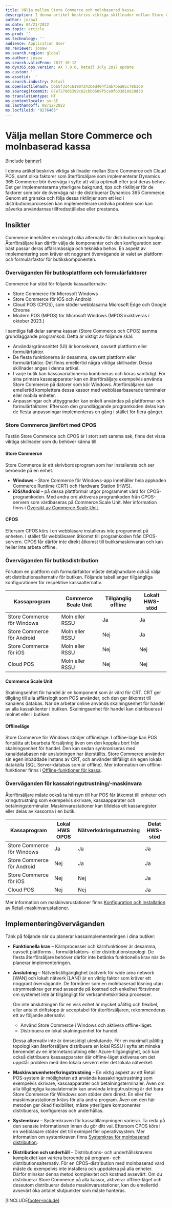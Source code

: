 ```yaml
---
title: Välja mellan Store Commerce och molnbaserad kassa
description: I denna artikel beskrivs viktiga skillnader mellan Store Commerce och Cloud POS, samt olika faktorer som återförsäljare som implementerar Dynamics 365 Commerce bör överväga i syfte att välja optimalt efter just deras behov.
author: josaw1
ms.date: 04/21/2022
ms.topic: article
ms.prod: ''
ms.technology: ''
audience: Application User
ms.reviewer: josaw
ms.search.region: global
ms.author: josaw
ms.search.validFrom: 2017-10-12
ms.dyn365.ops.version: AX 7.0.0, Retail July 2017 update
ms.custom: ''
ms.assetid: ''
ms.search.industry: Retail
ms.openlocfilehash: bbb5f3d4c61907243bed404f3ab7bea05c78b1c0
ms.sourcegitcommit: 87e727005399c82cbb6509f5ce9fb33d18928d30
ms.translationtype: HT
ms.contentlocale: sv-SE
ms.lasthandoff: 08/12/2022
ms.locfileid: "9276465"
---
```

# <a name="choose-between-store-commerce-and-cloud-pos"></a>Välja mellan Store Commerce och molnbaserad kassa

[!include [banner](includes/banner.md)]

I denna artikel beskrivs viktiga skillnader mellan Store Commerce och Cloud POS, samt olika faktorer som återförsäljare som implementerar Dynamics 365 Commerce bör överväga i syfte att välja optimalt efter just deras behov. Det ger implementerarna ytterligare bakgrund, tips och riktlinjer för de faktorer som bör de överväga när de distribuerar Dynamics 365 Commerce. Genom att granska och följa dessa riktlinjer som ett led i distributionsprocessen kan implementerare undvika problem som kan påverka användarnas tillfredsställelse eller prestanda.

## <a name="insights"></a>Insikter

Commerce innehåller en mängd olika alternativ för distribution och topologi. Återförsäljare kan därför välja de komponenter och den konfiguration som bäst passar deras affärsmässiga och tekniska behov. En aspekt av implementering som kräver ett noggrant övervägande är valet av plattform och formulärfaktor för butikskomponenten.

### <a name="pos-platform-and-form-factor-considerations"></a>Överväganden för butiksplattform och formulärfaktorer

Commerce har stöd för följande kassaalternativ:

- Store Commerce för Microsoft Windows
- Store Commerce för iOS och Android
- Cloud POS (CPOS), som stöder webbläsarna Microsoft Edge och Google Chrome
- Modern POS (MPOS) för Microsoft Windows (MPOS inaktiveras i oktober 2023.) 

I samtliga fall delar samma kassan (Store Commerce och CPOS) samma grundläggande programkod. Detta är viktigt av följande skäl:

- Användargränssnittet (UI) är konsekvent, oavsett plattform eller formulärfaktor.
- De flesta funktionerna är desamma, oavsett plattform eller formulärfaktor. Det finns emellertid några viktiga skillnader. Dessa skillnader anges i denna artikel.
- I varje butik kan kassavariationerna kombineras och köras samtidigt. För sina primära kassaapparater kan en återförsäljare exempelvis använda Store Commerce på datorer som kör Windows. Återförsäljaren kan emellertid komplettera dessa kassor med webbläsarbaserade terminaler eller mobila enheter.
- Anpassningar och utbyggnader kan enkelt användas på plattformar och formulärfaktorer. Eftersom den grundläggande programkoden delas kan de flesta anpassningar implementeras en gång i stället för flera gånger.

### <a name="store-commerce-vs-cpos"></a>Store Commerce jämfört med CPOS

Fastän Store Commerce och CPOS är i stort sett samma sak, finns det vissa viktiga skillnader som du behöver känna till.

#### <a name="store-commerce"></a>Store Commerce

Store Commerce är ett skrivbordsprogram som har installerats och ser beroende på en enhet.

- **Windows** – Store Commerce för Windows-app innehåller hela appkoden Commerce Runtime (CRT) och Hardware Station (HWS).
- **iOS/Android** – på dessa plattformar utgör programmet värd för CPOS-programkoden. Med andra ord aktiveras programkoden från CPOS-servern som värdbaseras på Commerce Scale Unit. Mer information finns i [Översikt av Commerce Scale Unit](dev-itpro/retail-store-system-begin.md).

#### <a name="cpos"></a>CPOS

Eftersom CPOS körs i en webbläsare installeras inte programmet på enheten. I stället får webbläsaren åtkomst till programkoden från CPOS-servern. CPOS får därför inte direkt åtkomst till butiksmaskinvaran och kan heller inte arbeta offline.

### <a name="store-deployment-considerations"></a>Överväganden för butiksdistribution

Förutom en plattform och formulärfaktor måste detaljhandlare också välja ett distributionsalternativ för butiken. Följande tabell anger tillgängliga konfigurationer för respektive kassaalternativ.

| Kassaprogram            | Commerce Scale Unit | Tillgänglig offline | Lokalt HWS-stöd |
|----------------------------|---------------------|-------------------|-------------------|
| Store Commerce för Windows | Moln eller RSSU       | Ja               | Ja               |
| Store Commerce för Android | Moln eller RSSU       | Nej                | Ja               |
| Store Commerce för iOS     | Moln eller RSSU       | Nej                | Nej                |
| Cloud POS                  | Moln eller RSSU       | Nej                | Nej                |

#### <a name="commerce-scale-unit"></a>Commerce Scale Unit

Skalningsenhet för handel är en komponent som är värd för CRT. CRT ger tillgång till alla affärslogit som POS använder, och den ger åtkomst till kanalens databas. När de arbetar online används skalningsenhet för handel av alla kassaklienter i butiken. Skalningsenhet för handel kan distribueras i molnet eller i butiken.

#### <a name="offline-mode"></a>Offlineläge

Store Commerce för Windows stödjer offlineläge. I offline-läge kan POS fortsätta att bearbeta försäljning även om den kopplas bort från skalningsenhet för handel. Den kan sedan synkroniseras med kanaldatabasen när anslutningen har återställts. Store Commerce använder sin egen inbäddade instans av CRT, och använder tillfälligt sin egen lokala datakälla (SQL Server-databas som är offline). Mer information om offline-funktioner finns i [Offline-funktioner för kassa](pos-offline-functionality.md).

### <a name="pos-peripheralhardware-considerations"></a>Överväganden för kassakringutrustning/-maskinvara

Återförsäljare måste också ta hänsyn till hur POS får åtkomst till enheter och kringutrustning som exempelvis skrivare, kassaapparater och betalningsterminaler. Maskinvarustationer kan tilldelas ett kassaregister eller delas av kassorna i en butik.

| Kassaprogram            | Lokal HWS OPOS | Nätverkskringutrustning | Delat HWS-stöd |
|----------------------------|----------------|---------------------|--------------------|
| Store Commerce för Windows | Ja            | Ja                 | Ja                |
| Store Commerce för Android | Nej             | Ja                 | Ja                |
| Store Commerce för iOS     | Nej             | Nej                  | Ja                |
| Cloud POS                  | Nej             | Nej                  | Ja                |

Mer information om maskinvarustationer finns [Konfiguration och installation av Retail-maskinvarustationer](retail-hardware-station-configuration-installation.md).

## <a name="implementation-considerations"></a>Implementeringöverväganden

Tänk på följande när du planerar kassaimplementeringen i dina butiker:

- **Funktionella krav** – Kärnprocesser och kärnfunktioner är desamma, oavsett plattforms-, formulärfaktors- eller distributionstopologi. De flesta återförsäljare behöver därför inte betänka funktionella krav när de planerar implementeringen.
- **Anslutning** – Nätverkstillgänglighet (nätverk för wide area network \[WAN\] och lokalt nätverk \[LAN\]) är en viktig faktor som kräver ett noggrant övervägande. De förmåner som en molnbaserad lösning utan utrymmeskrav ger med avseende på kostnad och enkelhet försvinner om systemet inte är tillgängligt för verksamhetskritiska processer.

    Om inte anslutningen för en viss enhet är mycket pålitlig och flexibel, eller antalet driftstopp är acceptabel för återförsäljaren, rekommenderas ett av följande alternativ:

    - Använd Store Commerce i Windows och aktivera offline-läget.
    - Distribuera en lokal skalningsenhet för handel.

    Dessa alternativ inte är ömsesidigt uteslutande. För en maximalt pålitlig topologi kan återförsäljare distribuera en lokal RSSU i syfte att minska beroendet av en internetanslutning eller Azure-tillgänglighet, och kan också distribuera kassaapparater där offline-läget aktiveras om det uppstår problem med den lokala servern eller det lokala nätverket.

- **Maskinvaruenheter/kringutrustning** – En viktig aspekt av ett Retail POS-system är möjligheten att använda kassakringutrustning som exempelvis skrivare, kassaapparater och betalningsterminaler. Även om alla tillgängliga kassalaternativ kan använda kringutrustning är det bara Store Commerce för Windows som stöder dem direkt. En eller fler maskinvarustationer krävs för alla andra program. Även om den här metoden ger ökad flexibilitet, måste ytterligare komponenter distribueras, konfigureras och underhållas.
- **Systemkrav** – Systemkraven för kassatillämpningen varierar. Ta reda på den senaste informationen innan du gör ditt val. Eftersom CPOS körs i en webbläsare stöder det till exempel fler operativsystem. Mer information om systemkraven finns [Systemkrav för molnbaserad distribution](../fin-ops-core/fin-ops/get-started/system-requirements.md).
- **Distribution och underhåll** – Distributions- och underhållskravens komplexitet kan variera beroende på program- och distributionsalternativ. För en CPOS-distribution med molnbaserad värd måste du exempelvis inte installera och uppdatera på alla enheter. Därför minskar denna metod komplexitet och kostnad avsevärt. Om du distribuerar Store Commerce på alla kassor, aktiverar offline-läget och dessutom distribuerar delade maskinvarustationer, kan du emellertid avsevärt öka antalet slutpunkter som måste hanteras.


[!INCLUDE[footer-include](../includes/footer-banner.md)]
